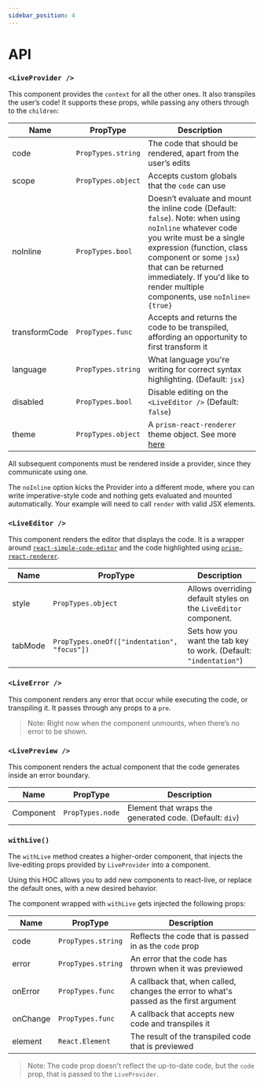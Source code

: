 ```yaml
---
sidebar_position: 4
---
```


# API

### `<LiveProvider />`

This component provides the `context` for all the other ones. It also transpiles the user’s code!
It supports these props, while passing any others through to the `children`:

| Name          | PropType           | Description                                                                                                                                                                                                                                                                                   |
| ------------- | ------------------ | --------------------------------------------------------------------------------------------------------------------------------------------------------------------------------------------------------------------------------------------------------------------------------------------- |
| code          | `PropTypes.string` | The code that should be rendered, apart from the user’s edits                                                                                                                                                                                                                                 |
| scope         | `PropTypes.object` | Accepts custom globals that the `code` can use                                                                                                                                                                                                                                                |
| noInline      | `PropTypes.bool`   | Doesn’t evaluate and mount the inline code (Default: `false`). Note: when using `noInline` whatever code you write must be a single expression (function, class component or some `jsx`) that can be returned immediately. If you'd like to render multiple components, use `noInline={true}` |
| transformCode | `PropTypes.func`   | Accepts and returns the code to be transpiled, affording an opportunity to first transform it                                                                                                                                                                                                 |
| language      | `PropTypes.string` | What language you're writing for correct syntax highlighting. (Default: `jsx`)                                                                                                                                                                                                                |
| disabled      | `PropTypes.bool`   | Disable editing on the `<LiveEditor />` (Default: `false`)                                                                                                                                                                                                                                    |
| theme         | `PropTypes.object` | A `prism-react-renderer` theme object. See more [here](https://github.com/FormidableLabs/prism-react-renderer#theming)                                                                                                                                                                        |

All subsequent components must be rendered inside a provider, since they communicate
using one.

The `noInline` option kicks the Provider into a different mode, where you can write imperative-style
code and nothing gets evaluated and mounted automatically. Your example will need to call `render`
with valid JSX elements.

### `<LiveEditor />`

This component renders the editor that displays the code. It is a wrapper around [`react-simple-code-editor`](https://github.com/satya164/react-simple-code-editor) and the code highlighted using [`prism-react-renderer`](https://github.com/FormidableLabs/prism-react-renderer).

| Name    | PropType                                    | Description                                                       |
| ------- | ------------------------------------------- | ----------------------------------------------------------------- |
| style   | `PropTypes.object`                          | Allows overriding default styles on the `LiveEditor` component.   |
| tabMode | `PropTypes.oneOf(["indentation", "focus"])` | Sets how you want the tab key to work. (Default: `"indentation"`) |

### `<LiveError />`

This component renders any error that occur while executing the code, or transpiling it.
It passes through any props to a `pre`.

> Note: Right now when the component unmounts, when there’s no error to be shown.

### `<LivePreview />`

This component renders the actual component that the code generates inside an error boundary.

| Name      | PropType         | Description                                             |
| --------- | ---------------- | ------------------------------------------------------- |
| Component | `PropTypes.node` | Element that wraps the generated code. (Default: `div`) |

### `withLive()`

The `withLive` method creates a higher-order component, that injects the live-editing props provided
by `LiveProvider` into a component.

Using this HOC allows you to add new components to react-live, or replace the default ones, with a new
desired behavior.

The component wrapped with `withLive` gets injected the following props:

| Name     | PropType           | Description                                                                            |
| -------- | ------------------ | -------------------------------------------------------------------------------------- |
| code     | `PropTypes.string` | Reflects the code that is passed in as the `code` prop                                 |
| error    | `PropTypes.string` | An error that the code has thrown when it was previewed                                |
| onError  | `PropTypes.func`   | A callback that, when called, changes the error to what's passed as the first argument |
| onChange | `PropTypes.func`   | A callback that accepts new code and transpiles it                                     |
| element  | `React.Element`    | The result of the transpiled code that is previewed                                    |

> Note: The code prop doesn't reflect the up-to-date code, but the `code` prop, that is passed to the `LiveProvider`.
